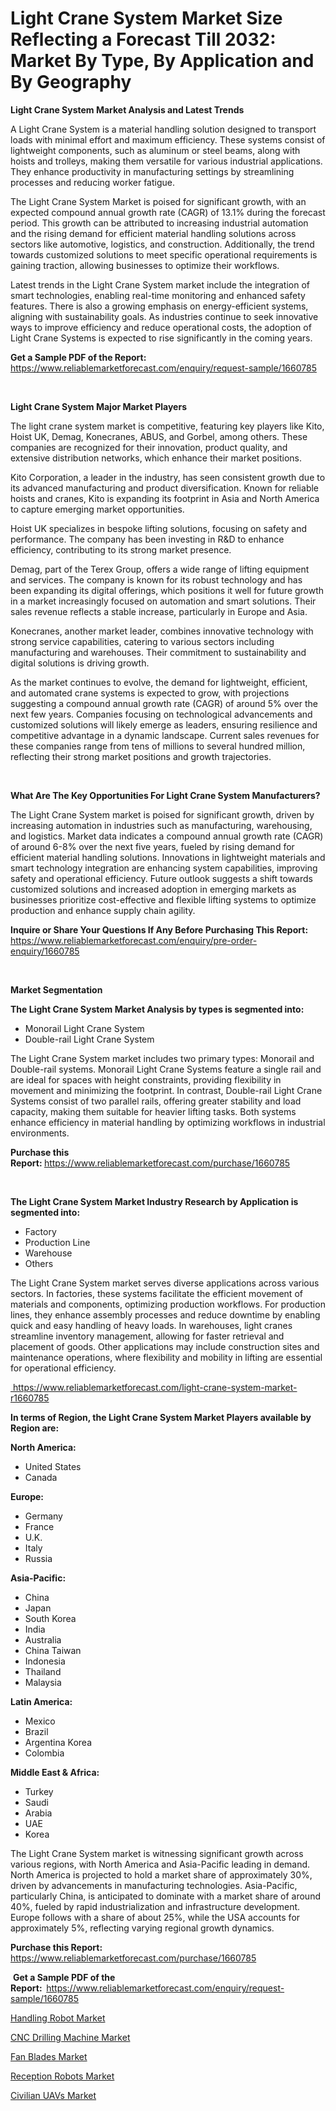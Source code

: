 <p><h1>Light Crane System Market Size Reflecting a Forecast Till 2032: Market By Type, By Application and By Geography</h1></p><p><strong>Light Crane System Market Analysis and Latest Trends</strong></p>
<p><p>A Light Crane System is a material handling solution designed to transport loads with minimal effort and maximum efficiency. These systems consist of lightweight components, such as aluminum or steel beams, along with hoists and trolleys, making them versatile for various industrial applications. They enhance productivity in manufacturing settings by streamlining processes and reducing worker fatigue.</p><p>The Light Crane System Market is poised for significant growth, with an expected compound annual growth rate (CAGR) of 13.1% during the forecast period. This growth can be attributed to increasing industrial automation and the rising demand for efficient material handling solutions across sectors like automotive, logistics, and construction. Additionally, the trend towards customized solutions to meet specific operational requirements is gaining traction, allowing businesses to optimize their workflows.</p><p>Latest trends in the Light Crane System market include the integration of smart technologies, enabling real-time monitoring and enhanced safety features. There is also a growing emphasis on energy-efficient systems, aligning with sustainability goals. As industries continue to seek innovative ways to improve efficiency and reduce operational costs, the adoption of Light Crane Systems is expected to rise significantly in the coming years.</p></p>
<p><strong>Get a Sample PDF of the Report:&nbsp;</strong> <a href="https://www.reliablemarketforecast.com/enquiry/request-sample/1660785?utm_campaign=2011&utm_medium=2&utm_source=Github&utm_content=ia&utm_term=10042025&utm_id=light-crane-system">https://www.reliablemarketforecast.com/enquiry/request-sample/1660785</a></p>
<p>&nbsp;</p>
<p><strong>Light Crane System Major Market Players</strong></p>
<p><p>The light crane system market is competitive, featuring key players like Kito, Hoist UK, Demag, Konecranes, ABUS, and Gorbel, among others. These companies are recognized for their innovation, product quality, and extensive distribution networks, which enhance their market positions.</p><p>Kito Corporation, a leader in the industry, has seen consistent growth due to its advanced manufacturing and product diversification. Known for reliable hoists and cranes, Kito is expanding its footprint in Asia and North America to capture emerging market opportunities.</p><p>Hoist UK specializes in bespoke lifting solutions, focusing on safety and performance. The company has been investing in R&D to enhance efficiency, contributing to its strong market presence. </p><p>Demag, part of the Terex Group, offers a wide range of lifting equipment and services. The company is known for its robust technology and has been expanding its digital offerings, which positions it well for future growth in a market increasingly focused on automation and smart solutions. Their sales revenue reflects a stable increase, particularly in Europe and Asia.</p><p>Konecranes, another market leader, combines innovative technology with strong service capabilities, catering to various sectors including manufacturing and warehouses. Their commitment to sustainability and digital solutions is driving growth.</p><p>As the market continues to evolve, the demand for lightweight, efficient, and automated crane systems is expected to grow, with projections suggesting a compound annual growth rate (CAGR) of around 5% over the next few years. Companies focusing on technological advancements and customized solutions will likely emerge as leaders, ensuring resilience and competitive advantage in a dynamic landscape. Current sales revenues for these companies range from tens of millions to several hundred million, reflecting their strong market positions and growth trajectories.</p></p>
<p>&nbsp;</p>
<p><strong>What Are The Key Opportunities For Light Crane System Manufacturers?</strong></p>
<p><p>The Light Crane System market is poised for significant growth, driven by increasing automation in industries such as manufacturing, warehousing, and logistics. Market data indicates a compound annual growth rate (CAGR) of around 6-8% over the next five years, fueled by rising demand for efficient material handling solutions. Innovations in lightweight materials and smart technology integration are enhancing system capabilities, improving safety and operational efficiency. Future outlook suggests a shift towards customized solutions and increased adoption in emerging markets as businesses prioritize cost-effective and flexible lifting systems to optimize production and enhance supply chain agility.</p></p>
<p><strong>Inquire or Share Your Questions If Any Before Purchasing This Report:</strong> <a href="https://www.reliablemarketforecast.com/enquiry/pre-order-enquiry/1660785?utm_campaign=2011&utm_medium=2&utm_source=Github&utm_content=ia&utm_term=10042025&utm_id=light-crane-system">https://www.reliablemarketforecast.com/enquiry/pre-order-enquiry/1660785</a></p>
<p>&nbsp;</p>
<p><strong>Market Segmentation</strong></p>
<p><strong>The Light Crane System Market Analysis by types is segmented into:</strong></p>
<p><ul><li>Monorail Light Crane System</li><li>Double-rail Light Crane System</li></ul></p>
<p><p>The Light Crane System market includes two primary types: Monorail and Double-rail systems. Monorail Light Crane Systems feature a single rail and are ideal for spaces with height constraints, providing flexibility in movement and minimizing the footprint. In contrast, Double-rail Light Crane Systems consist of two parallel rails, offering greater stability and load capacity, making them suitable for heavier lifting tasks. Both systems enhance efficiency in material handling by optimizing workflows in industrial environments.</p></p>
<p><strong>Purchase this Report:&nbsp;</strong><a href="https://www.reliablemarketforecast.com/purchase/1660785?utm_campaign=2011&utm_medium=2&utm_source=Github&utm_content=ia&utm_term=10042025&utm_id=light-crane-system">https://www.reliablemarketforecast.com/purchase/1660785</a></p>
<p>&nbsp;</p>
<p><strong>The Light Crane System Market Industry Research by Application is segmented into:</strong></p>
<p><ul><li>Factory</li><li>Production Line</li><li>Warehouse</li><li>Others</li></ul></p>
<p><p>The Light Crane System market serves diverse applications across various sectors. In factories, these systems facilitate the efficient movement of materials and components, optimizing production workflows. For production lines, they enhance assembly processes and reduce downtime by enabling quick and easy handling of heavy loads. In warehouses, light cranes streamline inventory management, allowing for faster retrieval and placement of goods. Other applications may include construction sites and maintenance operations, where flexibility and mobility in lifting are essential for operational efficiency.</p></p>
<p><a href="https://www.reliablemarketforecast.com/light-crane-system-market-r1660785?utm_campaign=2011&utm_medium=2&utm_source=Github&utm_content=ia&utm_term=10042025&utm_id=light-crane-system">&nbsp;https://www.reliablemarketforecast.com/light-crane-system-market-r1660785</a></p>
<p><strong>In terms of Region, the Light Crane System Market Players available by Region are:</strong></p>
<p>
    <p> <strong> North America: </strong>
        <ul>
            <li>United States</li>
            <li>Canada</li>
        </ul>
        </p> 
    <p> <strong> Europe: </strong>
        <ul>
            <li>Germany</li>
            <li>France</li>
            <li>U.K.</li>
            <li>Italy</li>
            <li>Russia</li>
        </ul>
        </p> 
    <p> <strong> Asia-Pacific: </strong>
        <ul>
            <li>China</li>
            <li>Japan</li>
            <li>South Korea</li>
            <li>India</li>
            <li>Australia</li>
            <li>China Taiwan</li>
            <li>Indonesia</li>
            <li>Thailand</li>
            <li>Malaysia</li>
        </ul>
        </p> 
    <p> <strong> Latin America: </strong>
        <ul>
            <li>Mexico</li>
            <li>Brazil</li>
            <li>Argentina Korea</li>
            <li>Colombia</li>
        </ul>
        </p> 
    <p> <strong> Middle East & Africa: </strong>
        <ul>
            <li>Turkey</li>
            <li>Saudi</li>
            <li>Arabia</li>
            <li>UAE</li>
            <li>Korea</li>
        </ul>
    </p>
    </p>
<p><p>The Light Crane System market is witnessing significant growth across various regions, with North America and Asia-Pacific leading in demand. North America is projected to hold a market share of approximately 30%, driven by advancements in manufacturing technologies. Asia-Pacific, particularly China, is anticipated to dominate with a market share of around 40%, fueled by rapid industrialization and infrastructure development. Europe follows with a share of about 25%, while the USA accounts for approximately 5%, reflecting varying regional growth dynamics.</p></p>
<p><strong>Purchase this Report: </strong><a href="https://www.reliablemarketforecast.com/purchase/1660785?utm_campaign=2011&utm_medium=2&utm_source=Github&utm_content=ia&utm_term=10042025&utm_id=light-crane-system">https://www.reliablemarketforecast.com/purchase/1660785</a></p>
<p>&nbsp;<strong>Get a Sample PDF of the Report:&nbsp;&nbsp;</strong><a href="https://www.reliablemarketforecast.com/enquiry/request-sample/1660785?utm_campaign=2011&utm_medium=2&utm_source=Github&utm_content=ia&utm_term=10042025&utm_id=light-crane-system">https://www.reliablemarketforecast.com/enquiry/request-sample/1660785</a></p>
<p><strong></strong></p>
<p><p><a href="https://github.com/giardafshaxb/Market-Research-Report-List-1/blob/main/handling-robot-market.md?utm_campaign=2011&utm_medium=2&utm_source=Github&utm_content=ia&utm_term=10042025&utm_id=light-crane-system">Handling Robot Market</a></p><p><a href="https://github.com/hutchkloor4x/Market-Research-Report-List-1/blob/main/cnc-drilling-machine-market.md?utm_campaign=2011&utm_medium=2&utm_source=Github&utm_content=ia&utm_term=10042025&utm_id=light-crane-system">CNC Drilling Machine Market</a></p><p><a href="https://github.com/lalkobrinarb/Market-Research-Report-List-1/blob/main/fan-blades-market.md?utm_campaign=2011&utm_medium=2&utm_source=Github&utm_content=ia&utm_term=10042025&utm_id=light-crane-system">Fan Blades Market</a></p><p><a href="https://github.com/ludongfomban/Market-Research-Report-List-1/blob/main/reception-robots-market.md?utm_campaign=2011&utm_medium=2&utm_source=Github&utm_content=ia&utm_term=10042025&utm_id=light-crane-system">Reception Robots Market</a></p><p><a href="https://github.com/kimanyuzuga/Market-Research-Report-List-1/blob/main/civilian-uavs-market.md?utm_campaign=2011&utm_medium=2&utm_source=Github&utm_content=ia&utm_term=10042025&utm_id=light-crane-system">Civilian UAVs Market</a></p></p>